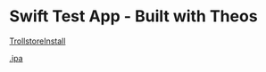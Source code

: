 # Swift Test App - Built with Theos

[TrollstoreInstall](trollstore://install?url=https://github.com/sbamboo/theos-swift-test-app/releases/latest/download/SwiftTestApp.ipa)

[.ipa](https://github.com/sbamboo/theos-swift-test-app/releases/latest/download/SwiftTestApp.ipa)
